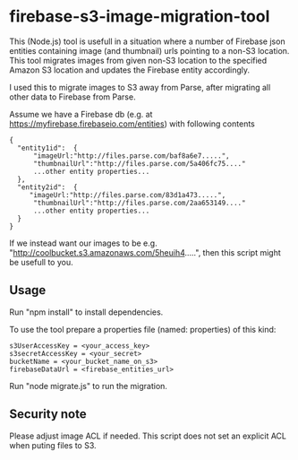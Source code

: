 # firebase-s3-image-migration-tool

This (Node.js) tool is usefull in a situation where a number of Firebase json entities containing image (and thumbnail) urls pointing to a non-S3 location. This tool migrates images from given non-S3 location to the specified Amazon S3 location and updates the Firebase entity accordingly.

I used this to migrate images to S3 away from Parse, after migrating all other data to Firebase from Parse.

Assume we have a Firebase db (e.g. at https://myfirebase.firebaseio.com/entities) with following contents

```
{
  "entity1id":  {
      "imageUrl:"http://files.parse.com/baf8a6e7.....",
      "thumbnailUrl":"http://files.parse.com/5a406fc75...."
      ...other entity properties...
  },
  "entity2id":  {
     "imageUrl:"http://files.parse.com/83d1a473.....",
      "thumbnailUrl":"http://files.parse.com/2aa653149...."
      ...other entity properties...
  }
}
```

If we instead want our images to be e.g. "http://coolbucket.s3.amazonaws.com/5heuih4.....", then this script might be usefull to you.

## Usage

Run "npm install" to install dependencies.

To use the tool prepare a properties file (named: properties) of this kind:
```
s3UserAccessKey = <your_access_key>
s3secretAccessKey = <your_secret>
bucketName = <your_bucket_name_on_s3>
firebaseDataUrl = <firebase_entities_url>
```

Run "node migrate.js" to run the migration.

## Security note

Please adjust image ACL if needed. This script does not set an explicit ACL when puting files to S3.
